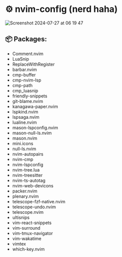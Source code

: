 # ⚙️ nvim-config (nerd haha)

![Screenshot 2024-07-27 at 06 19 47](https://github.com/user-attachments/assets/f823de96-32a9-4f35-9d93-aad151beed15)

## 📦 Packages:

- Comment.nvim
- LuaSnip
- ReplaceWithRegister
- barbar.nvim
- cmp-buffer
- cmp-nvim-lsp
- cmp-path
- cmp_luasnip
- friendly-snippets
- git-blame.nvim
- kanagawa-paper.nvim
- lspkind.nvim
- lspsaga.nvim
- lualine.nvim
- mason-lspconfig.nvim
- mason-null-ls.nvim
- mason.nvim
- mini.icons
- null-ls.nvim
- nvim-autopairs
- nvim-cmp
- nvim-lspconfig
- nvim-tree.lua
- nvim-treesitter
- nvim-ts-autotag
- nvim-web-devicons
- packer.nvim
- plenary.nvim
- telescope-fzf-native.nvim
- telescope-undo.nvim
- telescope.nvim
- ultisnips
- vim-react-snippets
- vim-surround
- vim-tmux-navigator
- vim-wakatime
- vimtex
- which-key.nvim
